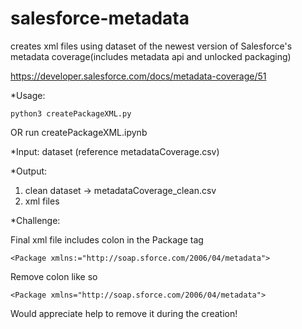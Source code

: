 # salesforce-metadata
creates xml files using dataset of the newest version of Salesforce's metadata coverage(includes metadata api and unlocked packaging)

https://developer.salesforce.com/docs/metadata-coverage/51

*Usage:

    python3 createPackageXML.py
    
OR run createPackageXML.ipynb

*Input: dataset (reference metadataCoverage.csv)

*Output: 

1. clean dataset -> metadataCoverage_clean.csv
2. xml files


*Challenge: 

Final xml file includes colon in the Package tag 

    <Package xmlns:="http://soap.sforce.com/2006/04/metadata">
    
Remove colon like so 

    <Package xmlns="http://soap.sforce.com/2006/04/metadata">

Would appreciate help to remove it during the creation! 

